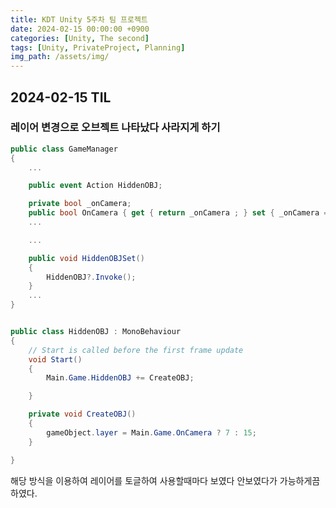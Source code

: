 ```yaml
---
title: KDT Unity 5주차 팀 프로젝트
date: 2024-02-15 00:00:00 +0900
categories: [Unity, The second]
tags: [Unity, PrivateProject, Planning]
img_path: /assets/img/
---
```


## 2024-02-15 TIL

### 레이어 변경으로 오브젝트 나타났다 사라지게 하기

```cs
public class GameManager
{
    ...

    public event Action HiddenOBJ;

    private bool _onCamera;
    public bool OnCamera { get { return _onCamera ; } set { _onCamera = value; } }
    ...

    ...

    public void HiddenOBJSet()
    {
        HiddenOBJ?.Invoke();
    }
    ...
}


public class HiddenOBJ : MonoBehaviour
{
    // Start is called before the first frame update
    void Start()
    {
        Main.Game.HiddenOBJ += CreateOBJ;

    }

    private void CreateOBJ()
    {
        gameObject.layer = Main.Game.OnCamera ? 7 : 15;
    }

}

```

해당 방식을 이용하여 레이어를 토글하여 사용할때마다 보였다 안보였다가 가능하게끔 하였다.

